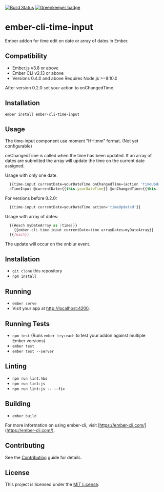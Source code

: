 [![Build Status](https://travis-ci.org/davidbilling/ember-cli-time-input.svg?branch=master)](https://travis-ci.org/davidbilling/ember-cli-time-input) [![Greenkeeper badge](https://badges.greenkeeper.io/davidbilling/ember-cli-time-input.svg)](https://greenkeeper.io/)

# ember-cli-time-input

Ember addon for time edit on date or array of dates in Ember.

Compatibility
------------------------------------------------------------------------------

* Ember.js v3.8 or above
* Ember CLI v2.13 or above
* Versions 0.4.0 and above Requires Node.js >=8.10.0

After version 0.2.0 set your action to onChangedTime.
## Installation

```ember install ember-cli-time-input```

## Usage

The time-input component use moment "HH:mm" format. (Not yet configurable)

onChangedTime is called when the time has been updated. If an array of dates are submitted
the array will update the time on the current date assigned.

Usage with only one date:

```javascript
  {{time-input currentDate=yourDateTime onChangedTime=(action 'timeUpdated')}}
  <TimeInput @currentDate={{this.yourDateTime}} @onChangedTime={{this.timeUpdated}}/>
```
For versions before 0.2.0:
```javascript  
  {{time-input currentDate=yourDateTime action='timeUpdated'}}
```

Usage with array of dates:
```javascript
  {{#each myDateArray as |time|}}
    {{ember-cli-time-input currentDate=time arrayDates=myDateArray}}
  {{/each}}
```

The update will occur on the onblur event.

## Installation

* `git clone` this repository
* `npm install`

## Running

* `ember serve`
* Visit your app at [http://localhost:4200](http://localhost:4200).

## Running Tests

* `npm test` (Runs `ember try:each` to test your addon against multiple Ember versions)
* `ember test`
* `ember test --server`

## Linting

* `npm run lint:hbs`
* `npm run lint:js`
* `npm run lint:js -- --fix`

## Building

* `ember build`

For more information on using ember-cli, visit [https://ember-cli.com/](https://ember-cli.com/).

Contributing
------------------------------------------------------------------------------

See the [Contributing](CONTRIBUTING.md) guide for details.


License
------------------------------------------------------------------------------

This project is licensed under the [MIT License](LICENSE.md).
